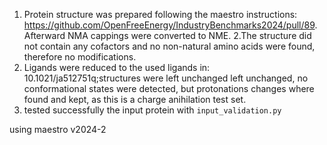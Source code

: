 1.  Protein structure was prepared following the maestro instructions: https://github.com/OpenFreeEnergy/IndustryBenchmarks2024/pull/89. Afterward NMA cappings were converted to NME.
2.The structure did not contain any cofactors and no non-natural amino acids were found,
therefore no modifications. 
3. Ligands were reduced to the used ligands in: 10.1021/ja512751q;structures were left unchanged left unchanged, no conformational states were detected, but protonations changes 
where found and kept, as this is a charge anihilation test set. 
4. tested successfully the input protein with `input_validation.py`

using maestro v2024-2
